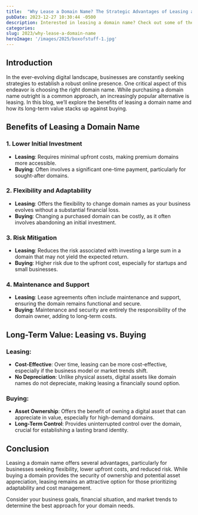 ```yaml
---
title:  "Why Lease a Domain Name? The Strategic Advantages of Leasing a Domain Name: A Comparison with Buying"
pubDate: 2023-12-27 10:30:44 -0500
description: Interested in leasing a domain name? Check out some of the benefits.
categories: 
slug: 2023/why-lease-a-domain-name
heroImage: '/images/2025/boxofstuff-1.jpg'
---
```

## Introduction

In the ever-evolving digital landscape, businesses are constantly seeking strategies to establish a robust online presence. One critical aspect of this endeavor is choosing the right domain name. While purchasing a domain name outright is a common approach, an increasingly popular alternative is leasing. In this blog, we’ll explore the benefits of leasing a domain name and how its long-term value stacks up against buying.

## Benefits of Leasing a Domain Name

### **1. Lower Initial Investment**
- **Leasing**: Requires minimal upfront costs, making premium domains more accessible.
- **Buying**: Often involves a significant one-time payment, particularly for sought-after domains.

### **2. Flexibility and Adaptability**
- **Leasing**: Offers the flexibility to change domain names as your business evolves without a substantial financial loss.
- **Buying**: Changing a purchased domain can be costly, as it often involves abandoning an initial investment.

### **3. Risk Mitigation**
- **Leasing**: Reduces the risk associated with investing a large sum in a domain that may not yield the expected return.
- **Buying**: Higher risk due to the upfront cost, especially for startups and small businesses.

### **4. Maintenance and Support**
- **Leasing**: Lease agreements often include maintenance and support, ensuring the domain remains functional and secure.
- **Buying**: Maintenance and security are entirely the responsibility of the domain owner, adding to long-term costs.


## Long-Term Value: Leasing vs. Buying

### **Leasing:**
- **Cost-Effective**: Over time, leasing can be more cost-effective, especially if the business model or market trends shift.
- **No Depreciation**: Unlike physical assets, digital assets like domain names do not depreciate, making leasing a financially sound option.

### **Buying:**
- **Asset Ownership**: Offers the benefit of owning a digital asset that can appreciate in value, especially for high-demand domains.
- **Long-Term Control**: Provides uninterrupted control over the domain, crucial for establishing a lasting brand identity.

## Conclusion

Leasing a domain name offers several advantages, particularly for businesses seeking flexibility, lower upfront costs, and reduced risk. While buying a domain provides the security of ownership and potential asset appreciation, leasing remains an attractive option for those prioritizing adaptability and cost management.

Consider your business goals, financial situation, and market trends to determine the best approach for your domain needs.

